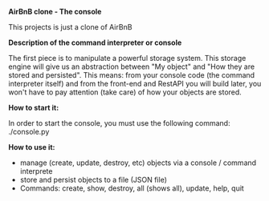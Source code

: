 **AirBnB clone - The console**

This projects is just a clone of AirBnB

**Description of the command interpreter or console**

The first piece is to manipulate a powerful storage system. This storage engine will give us an abstraction between "My object" and "How they are stored and persisted". This means: from your console code (the command interpreter itself) and from the front-end and RestAPI you will build later, you won't have to pay attention (take care) of how your objects are stored.

**How to start it:**

In order to start the console, you must use the following command: ./console.py

**How to use it:**

- manage (create, update, destroy, etc) objects via a console / command interprete
- store and persist objects to a file (JSON file)
- Commands: create, show, destroy, all (shows all), update, help, quit
